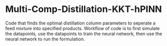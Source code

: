 # Multi-Comp-Distillation-KKT-hPINN
Code that finds the optimal distillation column parameters to seperate a feed mixture into specified products. Workflow of code is to first simulate the datapoints, use the datapoints to train the neural network, then use the neural network to run the formulation.
